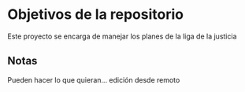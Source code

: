 # Objetivos de la repositorio

Este proyecto se encarga de manejar los planes de la liga de la justicia


## Notas
Pueden hacer lo que quieran...
edición desde remoto
